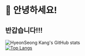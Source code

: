 # 👋 안녕하세요!
## 반갑습니다!!!
<!--
**hyeonseongkang/hyeonseongkang** is a ✨ _special_ ✨ repository because its `README.md` (this file) appears on your GitHub profile.

Here are some ideas to get you started:

- 🔭 I’m currently working on ...
- 🌱 I’m currently learning ...
- 👯 I’m looking to collaborate on ...
- 🤔 I’m looking for help with ...
- 💬 Ask me about ...
- 📫 How to reach me: ...
- 😄 Pronouns: ...
- ⚡ Fun fact: ...
-->
![HyeonSeong Kang's GitHub stats](https://github-readme-stats.vercel.app/api?username=hyeonseongkang&show_icons=true&theme=radical)
<br>
[![Top Langs](https://github-readme-stats.vercel.app/api/top-langs/?username=hyeonseongkang&layout=compact)](https://github.com/hyeonseongkang/github-readme-stats)



